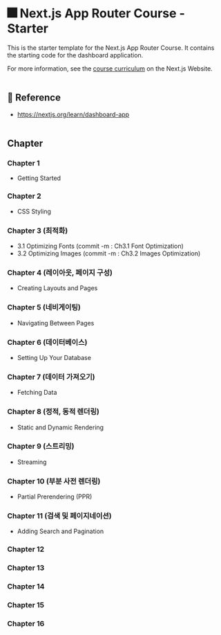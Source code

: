 # 🎆 Next.js App Router Course - Starter

This is the starter template for the Next.js App Router Course. It contains the starting code for the dashboard application.

For more information, see the [course curriculum](https://nextjs.org/learn) on the Next.js Website.
<br><br>

## 🌿 Reference

- https://nextjs.org/learn/dashboard-app<br><br>

## Chapter

### Chapter 1

- Getting Started

### Chapter 2

- CSS Styling

### Chapter 3 (최적화)

- 3.1 Optimizing Fonts (commit -m : Ch3.1 Font Optimization)
- 3.2 Optimizing Images (commit -m : Ch3.2 Images Optimization)

### Chapter 4 (레이아웃, 페이지 구성)

- Creating Layouts and Pages

### Chapter 5 (네비게이팅)

- Navigating Between Pages

### Chapter 6 (데이터베이스)

- Setting Up Your Database

### Chapter 7 (데이터 가져오기)

- Fetching Data

### Chapter 8 (정적, 동적 렌더링)

- Static and Dynamic Rendering

### Chapter 9 (스트리밍)

- Streaming

### Chapter 10 (부분 사전 렌더링)

- Partial Prerendering (PPR)

### Chapter 11 (검색 및 페이지네이션)

- Adding Search and Pagination

### Chapter 12

### Chapter 13

### Chapter 14

### Chapter 15

### Chapter 16
